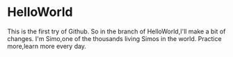 # HelloWorld
This is the first try of Github.
So in the branch of HelloWorld,I'll make a bit of changes.
I'm Simo,one of the thousands living Simos in the world.
Practice more,learn more every day.
